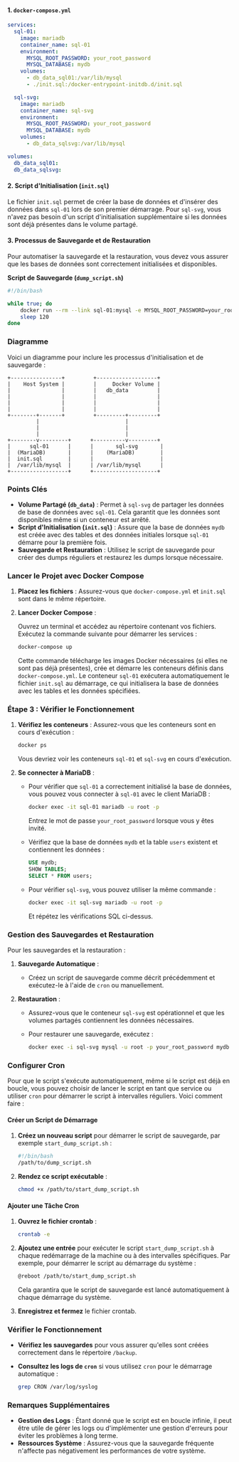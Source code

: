 
#### 1. **`docker-compose.yml`**

```yaml
services:
  sql-01:
    image: mariadb
    container_name: sql-01
    environment:
      MYSQL_ROOT_PASSWORD: your_root_password
      MYSQL_DATABASE: mydb
    volumes:
      - db_data_sql01:/var/lib/mysql
      - ./init.sql:/docker-entrypoint-initdb.d/init.sql

  sql-svg:
    image: mariadb
    container_name: sql-svg
    environment:
      MYSQL_ROOT_PASSWORD: your_root_password
      MYSQL_DATABASE: mydb
    volumes:
      - db_data_sqlsvg:/var/lib/mysql

volumes:
  db_data_sql01:
  db_data_sqlsvg:

```

#### 2. **Script d'Initialisation (`init.sql`)**

Le fichier `init.sql` permet de créer la base de données et d'insérer des données dans `sql-01` lors de son premier démarrage. Pour `sql-svg`, vous n'avez pas besoin d'un script d'initialisation supplémentaire si les données sont déjà présentes dans le volume partagé.

#### 3. **Processus de Sauvegarde et de Restauration**

Pour automatiser la sauvegarde et la restauration, vous devez vous assurer que les bases de données sont correctement initialisées et disponibles.

**Script de Sauvegarde (`dump_script.sh`)**

```bash
#!/bin/bash

while true; do
    docker run --rm --link sql-01:mysql -e MYSQL_ROOT_PASSWORD=your_root_password -v $(pwd)/backup:/backup mysql sh -c 'exec mysqldump -h mysql -u root -p"$MYSQL_ROOT_PASSWORD" mydb > /backup/mydb_backup_$(date +%F_%T).sql'
    sleep 120
done
```

### Diagramme

Voici un diagramme pour inclure les processus d'initialisation et de sauvegarde :

```
+----------------+         +-------------------+
|    Host System |         |     Docker Volume |
|                |         |   db_data         |
|                |         |                   |
|                |         |                   |
|                |         |                   |
+--------+-------+         +---------+---------+
         |                           |
         |                           |
         |                           |
+--------v---------+      +----------v---------+
|      sql-01      |      |       sql-svg       |
|  (MariaDB)       |      |    (MariaDB)        |
|  init.sql        |      |                     |
|  /var/lib/mysql  |      | /var/lib/mysql      |
+------------------+      +--------------------+
```

### Points Clés

- **Volume Partagé (`db_data`)** : Permet à `sql-svg` de partager les données de base de données avec `sql-01`. Cela garantit que les données sont disponibles même si un conteneur est arrêté.
- **Script d'Initialisation (`init.sql`)** : Assure que la base de données `mydb` est créée avec des tables et des données initiales lorsque `sql-01` démarre pour la première fois.
- **Sauvegarde et Restauration** : Utilisez le script de sauvegarde pour créer des dumps réguliers et restaurez les dumps lorsque nécessaire.


### Lancer le Projet avec Docker Compose

1. **Placez les fichiers** : Assurez-vous que `docker-compose.yml` et `init.sql` sont dans le même répertoire.

2. **Lancer Docker Compose** :

   Ouvrez un terminal et accédez au répertoire contenant vos fichiers. Exécutez la commande suivante pour démarrer les services :

   ```bash
   docker-compose up
   ```

   Cette commande télécharge les images Docker nécessaires (si elles ne sont pas déjà présentes), crée et démarre les conteneurs définis dans `docker-compose.yml`. Le conteneur `sql-01` exécutera automatiquement le fichier `init.sql` au démarrage, ce qui initialisera la base de données avec les tables et les données spécifiées.

### Étape 3 : Vérifier le Fonctionnement

1. **Vérifiez les conteneurs** : Assurez-vous que les conteneurs sont en cours d'exécution :

   ```bash
   docker ps
   ```

   Vous devriez voir les conteneurs `sql-01` et `sql-svg` en cours d'exécution.

2. **Se connecter à MariaDB** :
   - Pour vérifier que `sql-01` a correctement initialisé la base de données, vous pouvez vous connecter à `sql-01` avec le client MariaDB :

     ```bash
     docker exec -it sql-01 mariadb -u root -p
     ```

     Entrez le mot de passe `your_root_password` lorsque vous y êtes invité.

   - Vérifiez que la base de données `mydb` et la table `users` existent et contiennent les données :

     ```sql
     USE mydb;
     SHOW TABLES;
     SELECT * FROM users;
     ```

   - Pour vérifier `sql-svg`, vous pouvez utiliser la même commande :

     ```bash
     docker exec -it sql-svg mariadb -u root -p
     ```

     Et répétez les vérifications SQL ci-dessus.

### Gestion des Sauvegardes et Restauration

Pour les sauvegardes et la restauration :

1. **Sauvegarde Automatique** :
   - Créez un script de sauvegarde comme décrit précédemment et exécutez-le à l'aide de `cron` ou manuellement.

2. **Restauration** :
   - Assurez-vous que le conteneur `sql-svg` est opérationnel et que les volumes partagés contiennent les données nécessaires.
   - Pour restaurer une sauvegarde, exécutez :

     ```bash
     docker exec -i sql-svg mysql -u root -p your_root_password mydb < /path/to/backup/mydb_backup_latest.sql
     ```


###  **Configurer Cron**

Pour que le script s'exécute automatiquement, même si le script est déjà en boucle, vous pouvez choisir de lancer le script en tant que service ou utiliser `cron` pour démarrer le script à intervalles réguliers. Voici comment faire :

####  **Créer un Script de Démarrage**

1. **Créez un nouveau script** pour démarrer le script de sauvegarde, par exemple `start_dump_script.sh` :

    ```bash
    #!/bin/bash
    /path/to/dump_script.sh
    ```

2. **Rendez ce script exécutable** :

    ```bash
    chmod +x /path/to/start_dump_script.sh
    ```

#### **Ajouter une Tâche Cron**

1. **Ouvrez le fichier crontab** :

    ```bash
    crontab -e
    ```

2. **Ajoutez une entrée** pour exécuter le script `start_dump_script.sh` à chaque redémarrage de la machine ou à des intervalles spécifiques. Par exemple, pour démarrer le script au démarrage du système :

    ```bash
    @reboot /path/to/start_dump_script.sh
    ```

    Cela garantira que le script de sauvegarde est lancé automatiquement à chaque démarrage du système.

3. **Enregistrez et fermez** le fichier crontab.

###  **Vérifier le Fonctionnement**

- **Vérifiez les sauvegardes** pour vous assurer qu'elles sont créées correctement dans le répertoire `/backup`.
- **Consultez les logs de `cron`** si vous utilisez `cron` pour le démarrage automatique :

    ```bash
    grep CRON /var/log/syslog
    ```

### Remarques Supplémentaires

- **Gestion des Logs** : Étant donné que le script est en boucle infinie, il peut être utile de gérer les logs ou d'implémenter une gestion d'erreurs pour éviter les problèmes à long terme.
- **Ressources Système** : Assurez-vous que la sauvegarde fréquente n'affecte pas négativement les performances de votre système.
